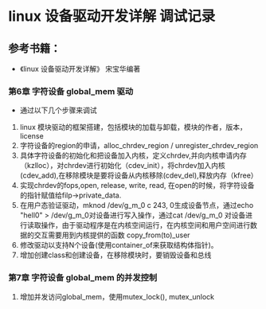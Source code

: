 # linux 设备驱动开发详解 调试记录
## 参考书籍：
- 《linux 设备驱动开发详解》 宋宝华编著
### 第6章 字符设备 global_mem 驱动
- 通过以下几个步骤来调试
1. linux 模块驱动的框架搭建，包括模块的加载与卸载，模块的作者，版本，license
2. 字符设备的region的申请，alloc_chrdev_region / unregister_chrdev_region
3. 具体字符设备的初始化和把设备加入内核，定义chrdev,并向内核申请内存（kzlloc），对chrdev进行初始化（cdev_init），将chrdev加入内核(cdev_add),在移除模块是要将设备从内核移除(cdev_del),释放内存（kfree）
4. 实现chrdev的fops,open, release, write, read, 在open的时候，将字符设备的指针赋值给filp->private_data.
5. 在用户态验证驱动，mknod /dev/g_m_0 c 243, 0生成设备节点，通过echo "hell0" > /dev/g_m_0对设备进行写入操作，通过cat /dev/g_m_0 对设备进行读取操作，由于驱动程序是在内核空间运行，在内核空间和用户空间进行数据的交互需要用到内核提供的函数 copy_from(to)_user
6. 修改驱动以支持N个设备(使用container_of来获取结构体指针)。
7. 增加创建class和创建设备，在移除模块时，要销毁设备和总线

### 第7章 字符设备 global_mem 的并发控制
1. 增加并发访问global_mem，使用mutex_lock(), mutex_unlock
